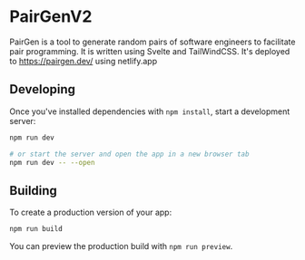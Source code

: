 # PairGenV2

PairGen is a tool to generate random pairs of software engineers to facilitate pair programming. It is written using Svelte and TailWindCSS. It's deployed to https://pairgen.dev/ using netlify.app

## Developing

Once you've installed dependencies with `npm install`, start a development server:

```bash
npm run dev

# or start the server and open the app in a new browser tab
npm run dev -- --open
```

## Building

To create a production version of your app:

```bash
npm run build
```

You can preview the production build with `npm run preview`.
